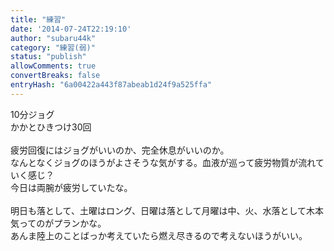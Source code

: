 ```yaml
---
title: "練習"
date: '2014-07-24T22:19:10'
author: "subaru44k"
category: "練習(弱)"
status: "publish"
allowComments: true
convertBreaks: false
entryHash: "6a00422a443f87abeab1d24f9a525ffa"
---
```

10分ジョグ<br>
かかとひきつけ30回<br>
<br>
疲労回復にはジョグがいいのか、完全休息がいいのか。<br>
なんとなくジョグのほうがよさそうな気がする。血液が巡って疲労物質が流れていく感じ？<br>
今日は両腕が疲労していたな。<br>
<br>
明日も落として、土曜はロング、日曜は落として月曜は中、火、水落として木本気ってのがプランかな。<br>
あんま陸上のことばっか考えていたら燃え尽きるので考えないほうがいい。
